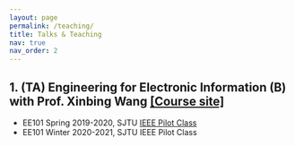 ```yaml
---
layout: page
permalink: /teaching/
title: Talks & Teaching
nav: true
nav_order: 2
---
```


## 1. (TA) Engineering for Electronic Information (B) with Prof. Xinbing Wang  [[Course site]](https://www.cs.sjtu.edu.cn/~wang-xb/ieei/index.html)
-  EE101 Spring 2019-2020, SJTU [IEEE Pilot Class](https://english.seiee.sjtu.edu.cn/english/info/8338.htm)
-  EE101 Winter 2020-2021, SJTU IEEE Pilot Class
